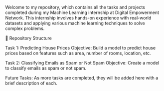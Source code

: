 Welcome to my repository, which contains all the tasks and projects completed during my Machine Learning internship at Digital Empowerment Network. 
This internship involves hands-on experience with real-world datasets and applying various machine learning techniques to solve complex problems.

📁 Repository Structure

Task 1: Predicting House Prices
Objective: Build a model to predict house prices based on features such as area, number of rooms, location, etc.

Task 2: Classifying Emails as Spam or Not Spam
Objective: Create a model to classify emails as spam or not spam.

Future Tasks: As more tasks are completed, they will be added here with a brief description of each.
